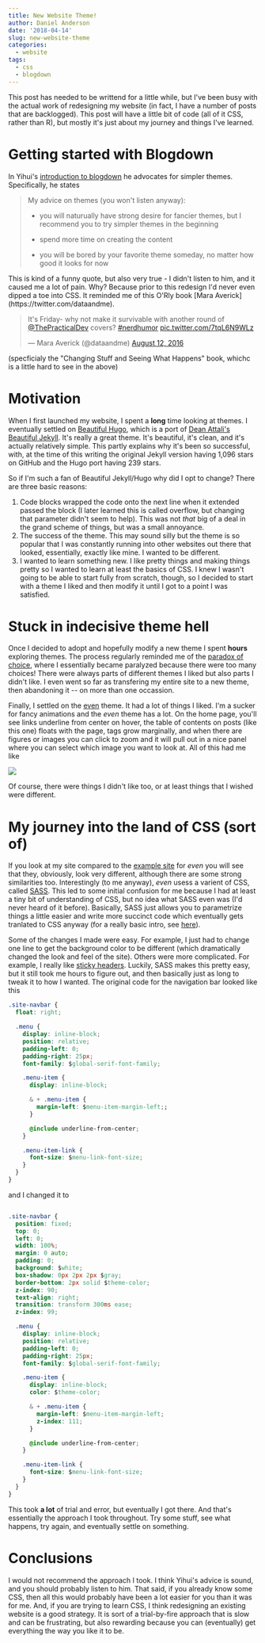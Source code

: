 ```yaml
---
title: New Website Theme!
author: Daniel Anderson
date: '2018-04-14'
slug: new-website-theme
categories:
  - website
tags:
  - css
  - blogdown
---
```


This post has needed to be writtend for a little while, but I've been busy with the actual work of redesigning my website (in fact, I have a number of posts that are backlogged). This post will have a little bit of code (all of it CSS, rather than R), but mostly it's just about my journey and things I've learned. 

# Getting started with Blogdown
In Yihui's [introduction to blogdown](https://slides.yihui.name/2018-blogdown-rstudio-conf-Yihui-Xie.html#11) he advocates for simpler themes. Specifically, he states

<blockquote>
My advice on themes (you won't listen anyway):

* you will naturually have strong desire for fancier themes, but I recommend you to try simpler themes in the beginning

* spend more time on creating the content

* you will be bored by your favorite theme someday, no matter how good it looks for now
</blockquote>
This is kind of a funny quote, but also very true - I didn't listen to him, and it caused me a lot of pain. Why? Because prior to this redesign I'd never even dipped a toe into CSS. It reminded me of this O'Rly book [Mara Averick](https://twitter.com/dataandme).

<blockquote class="twitter-tweet" data-lang="en"><p lang="en" dir="ltr">It&#39;s Friday- why not make it survivable with another round of <a href="https://twitter.com/ThePracticalDev?ref_src=twsrc%5Etfw">@ThePracticalDev</a> covers? <a href="https://twitter.com/hashtag/nerdhumor?src=hash&amp;ref_src=twsrc%5Etfw">#nerdhumor</a> <a href="https://t.co/7tqL6N9WLz">pic.twitter.com/7tqL6N9WLz</a></p>&mdash; Mara Averick (@dataandme) <a href="https://twitter.com/dataandme/status/764079203499343872?ref_src=twsrc%5Etfw">August 12, 2016</a></blockquote> <script async src="https://platform.twitter.com/widgets.js" charset="utf-8"></script> 

(specficialy the "Changing Stuff and Seeing What Happens" book, whichc is a little hard to see in the above)

# Motivation
When I first launched my website, I spent a **long** time looking at themes. I eventually settled on [Beautiful Hugo](https://github.com/halogenica/beautifulhugo), which is a port of [Dean Attali's](https://deanattali.com) [Beautiful Jekyll](https://deanattali.com/beautiful-jekyll/). It's really a great theme. It's beautiful, it's clean, and it's actually relatively simple. This partly explains why it's been so successful, with, at the time of this writing the original Jekyll version having 1,096 stars on GitHub and the Hugo port having 239 stars.

So if I'm such a fan of Beautiful Jekyll/Hugo why did I opt to change? There are three basic reasons:

  1. Code blocks wrapped the code onto the next line when it extended passed the block (I later learned this is called overflow, but changing that parameter didn't seem to help). This was not *that* big of a deal in the grand scheme of things, but was a small annoyance.
  2. The success of the theme. This may sound silly but the theme is so popular that I was constantly running into other websites out there that looked, essentially, exactly like mine. I wanted to be different.
  3. I wanted to learn something new. I like pretty things and making things pretty so I wanted to learn at least the basics of CSS. I knew I wasn't going to be able to start fully from scratch, though, so I decided to start with a theme I liked and then modify it until I got to a point I was satisfied. 
  
# Stuck in indecisive theme hell
Once I decided to adopt and hopefully modify a new theme I spent **hours** exploring themes. The process regularly reminded me of the [paradox of choice](https://en.wikipedia.org/wiki/The_Paradox_of_Choice), where I essentially became paralyzed because there were too many choices! There were always parts of different themes I liked but also parts I didn't like. I even went so far as transfering my entire site to a new theme, then abandoning it -- on more than one occassion. 

Finally, I settled on the [even](https://github.com/olOwOlo/hugo-theme-even) theme. It had a lot of things I liked. I'm a sucker for fancy animations and the *even* theme has a lot. On the home page, you'll see links underline from center on hover, the table of contents on posts (like this one) floats with the page, tags grow marginally, and when there are figures or images you can click to zoom and it will pull out in a nice panel where you can select which image you want to look at. All of this had me like

![](http://68.media.tumblr.com/53346ceedde5b6d29c0558bb1e932858/tumblr_or91vaey0D1rmp6e8o1_540.gif)

Of course, there were things I didn't like too, or at least things that I wished were different. 

# My journey into the land of CSS (sort of)
If you look at my site compared to the [example site](https://themes.gohugo.io/theme/hugo-theme-even/) for *even* you will see that they, obviously, look very different, although there are some strong similarities too. Interestingly (to me anyway), *even* usess a varient of CSS, called [SASS](https://sass-lang.com). This led to some initial confusion for me because I had at least a tiny bit of understanding of CSS, but no idea what SASS even was (I'd never heard of it before). Basically, SASS just allows you to parametrize things a little easier and write more succinct code which eventually gets tranlated to CSS anyway (for a really basic intro, see [here](https://sass-lang.com/guide)).

Some of the changes I made were easy. For example, I just had to change one line to get the background color to be different (which dramatically changed the look and feel of the site). Others were more complicated. For example, I really like [sticky headers](https://www.w3schools.com/howto/howto_css_fixed_menu.asp). Luckily, SASS makes this pretty easy, but it still took me hours to figure out, and then basically just as long to tweak it to how I wanted. The original code for the navigation bar looked like this

```css
.site-navbar {
  float: right;

  .menu {
    display: inline-block;
    position: relative;
    padding-left: 0;
    padding-right: 25px;
    font-family: $global-serif-font-family;

    .menu-item {
      display: inline-block;

      & + .menu-item {
        margin-left: $menu-item-margin-left;;
      }

      @include underline-from-center;
    }

    .menu-item-link {
      font-size: $menu-link-font-size;
    }
  }
}
```

and I changed it to

```css

.site-navbar {
  position: fixed;
  top: 0;
  left: 0;
  width: 100%;
  margin: 0 auto;
  padding: 0;
  background: $white;
  box-shadow: 0px 2px 2px $gray;
  border-bottom: 2px solid $theme-color;
  z-index: 90;
  text-align: right;
  transition: transform 300ms ease;
  z-index: 99;

  .menu {
    display: inline-block;
    position: relative;
    padding-left: 0;
    padding-right: 25px;
    font-family: $global-serif-font-family;

    .menu-item {
      display: inline-block;
      color: $theme-color;

      & + .menu-item {
        margin-left: $menu-item-margin-left;
        z-index: 111;
      }

      @include underline-from-center;
    }

    .menu-item-link {
      font-size: $menu-link-font-size;
    }
  }
}
```

This took **a lot** of trial and error, but eventually I got there. And that's essentially the approach I took throughout. Try some stuff, see what happens, try again, and eventually settle on something.

# Conclusions
I would not recommend the approach I took. I think Yihui's advice is sound, and you should probably listen to him. That said, if you already know some CSS, then all this would probably have been a lot easier for you than it was for me. And, if you are trying to learn CSS, I think redesigning an existing website is a good strategy. It is sort of a trial-by-fire approach that is slow and can be frustrating, but also rewarding because you can (eventually) get everything the way you like it to be. 
